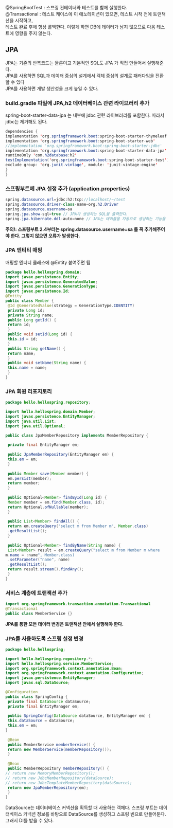 @SpringBootTest : 스프링 컨테이너와 테스트를 함께 실행한다.                
@Transactional : 테스트 케이스에 이 애노테이션이 있으면, 테스트 시작 전에 트랜잭션을 시작하고,                           
테스트 완료 후에 항상 롤백한다. 이렇게 하면 DB에 데이터가 남지 않으므로 다음 테스트에 영향을 주지 않는다.           

## JPA
JPA는 기존의 반복코드는 물론이고 기본적인 SQL도 JPA 가 직접 만들어서 실행해준다.         
JPA를 사용하면 SQL과 데이터 중심의 설계에서 객체 중심의 설계로 패러다임을 전환할 수 있다             
JPA를 사용하면 개발 생산성을 크게 높일 수 있다.             

### build.gradle 파일에 JPA,h2 데이터베이스 관련 라이브러리 추가 
spring-boot-starter-data-jpa 는 내부에 jdbc 관련 라이브러리를 포함한다. 따라서 jdbc는 제거해도 된다.          
```java
dependencies {
implementation 'org.springframework.boot:spring-boot-starter-thymeleaf'
implementation 'org.springframework.boot:spring-boot-starter-web'
//implementation 'org.springframework.boot:spring-boot-starter-jdbc'
implementation 'org.springframework.boot:spring-boot-starter-data-jpa'
runtimeOnly 'com.h2database:h2'
testImplementation('org.springframework.boot:spring-boot-starter-test') {
exclude group: 'org.junit.vintage', module: 'junit-vintage-engine'
}
}
```
### 스프링부트에 JPA 설정 추가 (application.properties)
```java
spring.datasource.url=jdbc:h2:tcp://localhost/~/test
spring.datasource.driver-class-name=org.h2.Driver
spring.datasource.username=sa
spring.jpa.show-sql=true // JPA가 생성하는 SQL을 출력한다.
spring.jpa.hibernate.ddl-auto=none // JPA는 테이블을 자동으로 생성하는 기능을 제공하는데 none 를 사용하면 해당 기능을 끈다.

```
**주의!: 스프링부트 2.4부터는 spring.datasource.username=sa 를 꼭 추가해주어야 한다. 그렇지 않으면 오류가 발생한다.**       

### JPA 엔티티 매핑
매핑할 엔티티 클래스에 @Entity 붙여주면 됨           
```java
package hello.hellospring.domain;
import javax.persistence.Entity;
import javax.persistence.GeneratedValue;
import javax.persistence.GenerationType;
import javax.persistence.Id;
@Entity
public class Member {
 @Id @GeneratedValue(strategy = GenerationType.IDENTITY)
 private Long id;
 private String name;
 public Long getId() {
 return id;
 }
 public void setId(Long id) {
 this.id = id;
 }
 public String getName() {
 return name;
 }
 public void setName(String name) {
 this.name = name;
 }
}
```
### JPA 회원 리포지토리 
```java
package hello.hellospring.repository;

import hello.hellospring.domain.Member;
import javax.persistence.EntityManager;
import java.util.List;
import java.util.Optional;

public class JpaMemberRepository implements MemberRepository {
  
 private final EntityManager em;
  
 public JpaMemberRepository(EntityManager em) {
 this.em = em;
 }
  
 public Member save(Member member) {
 em.persist(member);
 return member;
 }
  
 public Optional<Member> findById(Long id) {
 Member member = em.find(Member.class, id);
 return Optional.ofNullable(member);
 }
  
 public List<Member> findAll() {
 return em.createQuery("select m from Member m", Member.class)
 .getResultList();
 }
  
 public Optional<Member> findByName(String name) {
 List<Member> result = em.createQuery("select m from Member m where
m.name = :name", Member.class)
 .setParameter("name", name)
 .getResultList();
 return result.stream().findAny();
 }
}
```

### 서비스 계층에 트랜잭션 추가 
```java
import org.springframework.transaction.annotation.Transactional
@Transactional
public class MemberService {}
```
**JPA를 통한 모든 데이터 변경은 트랜잭션 안에서 실행해야 한다.**            

### JPA를 사용하도록 스프링 설정 변경
```java
package hello.hellospring;

import hello.hellospring.repository.*;
import hello.hellospring.service.MemberService;
import org.springframework.context.annotation.Bean;
import org.springframework.context.annotation.Configuration;
import javax.persistence.EntityManager;
import javax.sql.DataSource;

@Configuration
public class SpringConfig {
 private final DataSource dataSource;
 private final EntityManager em;
  
 public SpringConfig(DataSource dataSource, EntityManager em) {
 this.dataSource = dataSource;
 this.em = em;
}
  
 @Bean
 public MemberService memberService() {
 return new MemberService(memberRepository());
 }
  
 @Bean
 public MemberRepository memberRepository() {
// return new MemoryMemberRepository();
// return new JdbcMemberRepository(dataSource);
// return new JdbcTemplateMemberRepository(dataSource);
 return new JpaMemberRepository(em);
 }
}

```
DataSource는 데이터베이스 커넥션을 획득할 때 사용하는 객체다. 스프링 부트는 데이터베이스 커넥션 정보를 바탕으로 DataSource를 생성하고 스프링 빈으로 만들어둔다.       
그래서 DI를 받을 수 있다.               
